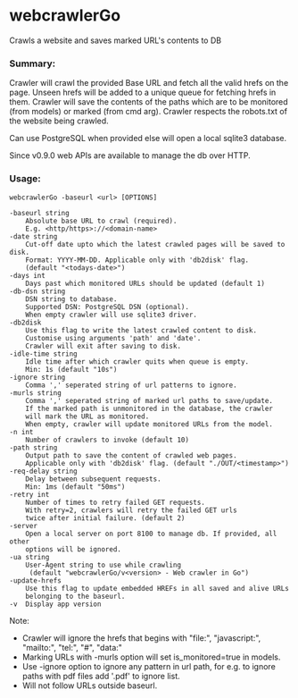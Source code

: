 # webcrawlerGo
 Crawls a website and saves marked URL's contents to DB

### Summary:
Crawler will crawl the provided Base URL and fetch all the valid hrefs on the page.
Unseen hrefs will be added to a unique queue for fetching hrefs in them.
Crawler will save the contents of the paths which are to be monitored (from models) or marked (from cmd arg).
Crawler respects the robots.txt of the website being crawled.

Can use PostgreSQL when provided else will open a local sqlite3 database.

Since v0.9.0 web APIs are available to manage the db over HTTP.

### Usage:

    webcrawlerGo -baseurl <url> [OPTIONS]

    -baseurl string
        Absolute base URL to crawl (required).
        E.g. <http/https>://<domain-name>
    -date string
        Cut-off date upto which the latest crawled pages will be saved to disk.
        Format: YYYY-MM-DD. Applicable only with 'db2disk' flag.
        (default "<todays-date>")
    -days int
        Days past which monitored URLs should be updated (default 1)
    -db-dsn string
        DSN string to database.
        Supported DSN: PostgreSQL DSN (optional).
        When empty crawler will use sqlite3 driver.
    -db2disk
        Use this flag to write the latest crawled content to disk.
        Customise using arguments 'path' and 'date'.
        Crawler will exit after saving to disk.
    -idle-time string
        Idle time after which crawler quits when queue is empty.
        Min: 1s (default "10s")
    -ignore string
        Comma ',' seperated string of url patterns to ignore.
    -murls string
        Comma ',' seperated string of marked url paths to save/update.
        If the marked path is unmonitored in the database, the crawler
        will mark the URL as monitored.
        When empty, crawler will update monitored URLs from the model.
    -n int
        Number of crawlers to invoke (default 10)
    -path string
        Output path to save the content of crawled web pages.
        Applicable only with 'db2disk' flag. (default "./OUT/<timestamp>")
    -req-delay string
        Delay between subsequent requests.
        Min: 1ms (default "50ms")
    -retry int
        Number of times to retry failed GET requests.
        With retry=2, crawlers will retry the failed GET urls
        twice after initial failure. (default 2)
    -server
        Open a local server on port 8100 to manage db. If provided, all other
        options will be ignored.
    -ua string
        User-Agent string to use while crawling
         (default "webcrawlerGo/v<version> - Web crawler in Go")
    -update-hrefs
        Use this flag to update embedded HREFs in all saved and alive URLs
        belonging to the baseurl.
    -v  Display app version

  Note: 
   - Crawler will ignore the hrefs that begins with "file:", "javascript:", "mailto:", "tel:", "#", "data:"
   - Marking URLs with -murls option will set is_monitored=true in models.
   - Use -ignore option to ignore any pattern in url path, for e.g. to ignore paths with pdf files add '.pdf' to ignore
   list.
   - Will not follow URLs outside baseurl.

